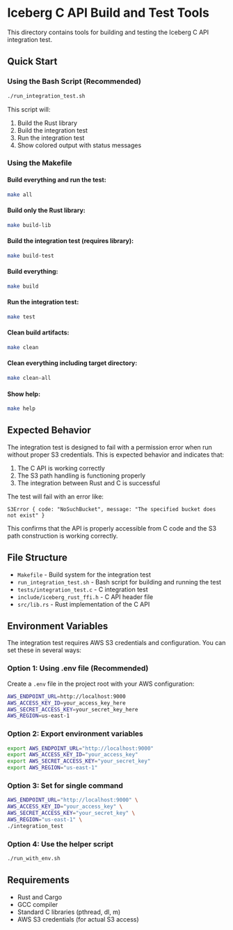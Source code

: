# Iceberg C API Build and Test Tools

This directory contains tools for building and testing the Iceberg C API integration test.

## Quick Start

### Using the Bash Script (Recommended)
```bash
./run_integration_test.sh
```

This script will:
1. Build the Rust library
2. Build the integration test
3. Run the integration test
4. Show colored output with status messages

### Using the Makefile

#### Build everything and run the test:
```bash
make all
```

#### Build only the Rust library:
```bash
make build-lib
```

#### Build the integration test (requires library):
```bash
make build-test
```

#### Build everything:
```bash
make build
```

#### Run the integration test:
```bash
make test
```

#### Clean build artifacts:
```bash
make clean
```

#### Clean everything including target directory:
```bash
make clean-all
```

#### Show help:
```bash
make help
```

## Expected Behavior

The integration test is designed to fail with a permission error when run without proper S3 credentials. This is expected behavior and indicates that:

1. The C API is working correctly
2. The S3 path handling is functioning properly
3. The integration between Rust and C is successful

The test will fail with an error like:
```
S3Error { code: "NoSuchBucket", message: "The specified bucket does not exist" }
```

This confirms that the API is properly accessible from C code and the S3 path construction is working correctly.

## File Structure

- `Makefile` - Build system for the integration test
- `run_integration_test.sh` - Bash script for building and running the test
- `tests/integration_test.c` - C integration test
- `include/iceberg_rust_ffi.h` - C API header file
- `src/lib.rs` - Rust implementation of the C API

## Environment Variables

The integration test requires AWS S3 credentials and configuration. You can set these in several ways:

### Option 1: Using .env file (Recommended)
Create a `.env` file in the project root with your AWS configuration:
```bash
AWS_ENDPOINT_URL=http://localhost:9000
AWS_ACCESS_KEY_ID=your_access_key_here
AWS_SECRET_ACCESS_KEY=your_secret_key_here
AWS_REGION=us-east-1
```

### Option 2: Export environment variables
```bash
export AWS_ENDPOINT_URL="http://localhost:9000"
export AWS_ACCESS_KEY_ID="your_access_key"
export AWS_SECRET_ACCESS_KEY="your_secret_key"
export AWS_REGION="us-east-1"
```

### Option 3: Set for single command
```bash
AWS_ENDPOINT_URL="http://localhost:9000" \
AWS_ACCESS_KEY_ID="your_access_key" \
AWS_SECRET_ACCESS_KEY="your_secret_key" \
AWS_REGION="us-east-1" \
./integration_test
```

### Option 4: Use the helper script
```bash
./run_with_env.sh
```

## Requirements

- Rust and Cargo
- GCC compiler
- Standard C libraries (pthread, dl, m)
- AWS S3 credentials (for actual S3 access) 